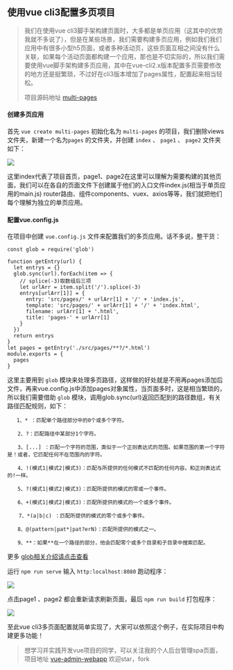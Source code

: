 ## 使用vue cli3配置多页项目

> 我们在使用vue cli3脚手架构建页面时，大多都是单页应用（这其中的优势我就不多说了），但是在某些场景，我们需要构建多页应用，例如我们我们应用中有很多小型h5页面，或者多种活动页，这些页面互相之间没有什么关联，如果每个活动页面都构建一个应用，那也是不切实际的，所以我们需要使用vue脚手架构建多页应用，其中在vue-cli2.x版本配置多页需要修改的地方还是挺繁琐，不过好在cli3版本增加了pages属性，配置起来相当轻松。
>
> 项目源码地址 [multi-pages](https://github.com/gcddblue/multi-pages) 

#### 创建多页应用

首先 `vue create multi-pages` 初始化名为 `multi-pages` 的项目，我们删除views文件夹，新建一个名为`pages` 的文件夹，并创建 `index` 、 `page1` 、 `page2` 文件夹如下：

![](https://user-gold-cdn.xitu.io/2019/8/29/16cdc4199efe157d?w=261&h=658&f=png&s=25445)

这里index代表了项目首页，page1、page2在这里可以理解为需要构建的其他页面，我们可以在各自的页面文件下创建属于他们的入口文件index.js(相当于单页应用的main.js) router路由、组件components、vuex、axios等等，我们就把他们每个理解为独立的单页应用。

#### 配置vue.config.js

在项目中创建 `vue.config.js` 文件来配置我们的多页应用。话不多说，整干货：

```
const glob = require('glob')

function getEntry(url) {
  let entrys = {}
  glob.sync(url).forEach(item => {
    // splice(-3)取数组后三项
    let urlArr = item.split('/').splice(-3)
    entrys[urlArr[1]] = {
      entry: 'src/pages/' + urlArr[1] + '/' + 'index.js',
      template: 'src/pages/' + urlArr[1] + '/' + 'index.html',
      filename: urlArr[1] + '.html',
      title: 'pages-' + urlArr[1]
    }
  })
  return entrys
}
let pages = getEntry('./src/pages/**?/*.html')
module.exports = {
  pages
}
```

这里主要用到 `glob` 模块来处理多页路径，这样做的好处就是不用再pages添加后文件，再来vue.config.js中添加pages对象属性，当页面多时，这是相当繁琐的，所以我们需要借助 `glob` 模块，调用glob.sync(url)返回匹配到的路径数组，有关路径匹配规则，如下： 

```
   1、* ：匹配单个路径部分中的0个或多个字符。

　　2、?：匹配路径中某部分1个字符。

　　3、[...] ：匹配一个字符的范围，类似于一个正则表达式的范围。如果范围的第一个字符是！或者，它匹配任何不在范围内的字符。

　　4、!(模式1|模式2|模式3)：匹配与所提供的任何模式不匹配的任何内容。和正则表达式的!一样。

　　5、?(模式1|模式2|模式3)：匹配所提供的模式的零或一个事件。

　　6、+(模式1|模式2|模式3)：匹配所提供的模式的一个或多个事件。

 　 7、*(a|b|c) ：匹配所提供的模式的零个或多个事件。

　　8、@(pattern|pat*|pat?erN)：匹配所提供的模式之一。

　　9、**：如果**在一个路径的部分，他会匹配零个或多个目录和子目录中搜索匹配。
```

更多 [glob相关介绍请点击查看](https://www.cnblogs.com/waitforyou/p/7044171.html)

运行 `npm run serve`  输入 `http:localhost:8080` 跑动程序：



![](https://user-gold-cdn.xitu.io/2019/8/29/16cdc43b3639f7bc?w=1540&h=490&f=png&s=24196)

点击page1 、page2 都会重新请求刷新页面，最后 `npm run build` 打包程序：

![](https://user-gold-cdn.xitu.io/2019/8/29/16cdc40bbe6bc2d2?w=268&h=351&f=png&s=11594)

至此vue cli3多页面配置就简单实现了，大家可以依照这个例子，在实际项目中构建更多功能！

> 想学习并实践开发vue项目的同学，可以关注我的个人后台管理spa页面，项目地址 [vue-admin-webapp](https://github.com/gcddblue/vue-admin-webapp) 欢迎star，fork

